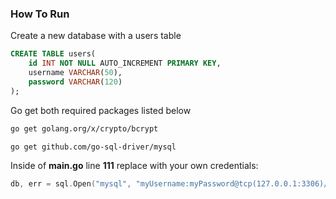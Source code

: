 
### How To Run 

Create a new database with a users table 

```sql
CREATE TABLE users(
    id INT NOT NULL AUTO_INCREMENT PRIMARY KEY,
    username VARCHAR(50),
    password VARCHAR(120)
);
```

Go get both required packages listed below 

```bash
go get golang.org/x/crypto/bcrypt

go get github.com/go-sql-driver/mysql
```

Inside of **main.go** line **111** replace with your own credentials:

```go
db, err = sql.Open("mysql", "myUsername:myPassword@tcp(127.0.0.1:3306)/myDatabase")
```








